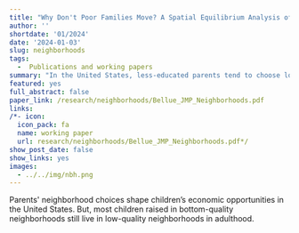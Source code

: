 ```yaml
---
title: "Why Don't Poor Families Move? A Spatial Equilibrium Analysis of Parental Decisions with Social Learning"
author: ''
shortdate: '01/2024'
date: '2024-01-03'
slug: neighborhoods
tags:
  -  Publications and working papers
summary: "In the United States, less-educated parents tend to choose lower levels of parental inputs: they reside in bad neighborhoods and allocate little time to parent-child activities. I propose a spatial overlapping generation model of parental decisions about time and neighborhood quality with imperfect information and social learning. Specifically, young agents learn about the relevance of parental inputs through observing their neighbors. Crucially, however, they are prone to misinferences as they may not be able to perfectly correct for selection induced by income segregation. I calibrate the model using several United States representative datasets. The calibrated model matches targeted and non-targeted parental behavior moments across socioeconomic groups. I find a relatively modest level of parental delusion that increases inequality by 3% (income Gini index) and social immobility by  12% (intergenerational rank-rank). A housing voucher policy improves the neighborhood quality of eligible families, raising children's future earnings. When scaling up the policy, long-run and general equilibrium responses in parental beliefs amplify the policy effects. Inequality reduces, and intergenerational mobility improves."
featured: yes
full_abstract: false
paper_link: /research/neighborhoods/Bellue_JMP_Neighborhoods.pdf
links:
/*- icon: 
  icon_pack: fa
  name: working paper
  url: research/neighborhoods/Bellue_JMP_Neighborhoods.pdf*/
show_post_date: false
show_links: yes
images:
  - ../../img/nbh.png
---
```


Parents' neighborhood choices shape children’s economic opportunities in the United States. But, most children raised in bottom-quality neighborhoods still live in low-quality neighborhoods in adulthood. 

<div>                        
        <script type="text/javascript">window.PlotlyConfig = {MathJaxConfig: 'local'};</script>
         <script src="../../js/matrixmobData11.js"  ></script>                
        <div id="d1b212c1-b722-400f-b05f-8ee77950a910" class="plotly-graph-div" style="height:100%; width:100%;"></div>           
         <script src="../../js/matrixmobData21.js" ></script>           
        <div style="text-align: justify;" class="f7"> Note: Probability of moves conditionnal on childhood neighborhood quality. Quality is proxied by census tract household median income. Each neighborhood represents a decile of the census tract quality distribution. Almost half of the children raised in the bottom-decile of the neighborhood quality distribution live in the bottom-quintile of the neighbohood quality distibution in adulhood. </div>
        <div style="text-align: right;" class="f7"> Source: AddHealth</div>
    </div>


Do parents' neighborhood choices also affect their children's future choices?

I propose a novel mechanism to help understand parents' decisions across generations and socioeconomic groups: social learning about the technology of skill formation in the neighborhood. 


<table>
<caption>Social Learning in the Neighborhood</caption>
<tr><td><div class="f6"> Consider a world in which success depends on parental inputs -neighborhood quality and parental time- and ability shocks -which can be interpreted to some extent as luck. 

Information is imperfect; people are unaware of the returns to parental inputs and must learn about them. Young adults learn by observing older adults in their neighborhoods (social learning). They see average local successes and past parental inputs but only perceive their neighbors' ability shocks. 

Young adults' inference of the returns crucially depends on the accuracy of their perception. If they underestimate local ability shocks, they implicitly attribute too little of the local successes to those shocks and too much to parental inputs: they become over-optimistic about the returns to parental inputs. Conversely, if they overestimate them, they become pessimistic about the returns.

Ability shock perceptions are unbiased but bounded, which leads to moderate perceptions of ability shocks. Therefore, the larger the ability shocks in a given neighborhood, the more young adults underestimate local ability shocks and become over-optimistic. Conversely, the smaller the ability shocks in a given neighborhood, the more young adults overestimate local ability shocks and become pessimistic.  

With residential income segregation --a form of spatial sorting partly based on ability shocks--, persistent delusion arises endogenously. In high-quality neighborhoods, live, on average, over-optimistic and wealthy parents with high-ability shocks. Their children become over-optimistic and tend to stay. In low-quality neighborhoods live, on average, pessimistic and low-income parents with low-ability shocks. Their children become pessimistic and tend to stay.</div ></td></tr>
</table>




I depart from the perfect information assumptions and develop a quantitative spatial model of parental decisions in which I incorporate the novel mechanism: social learning about the returns to parental inputs.
In the model, segregation generates information frictions that systematically distort parents' subjective beliefs and behavior.

Using several United States representative datasets, I calibrate the model to the average commuting zone in the country. The calibrated model matches targeted and non-targeted parental behavior and generates an endogenous distribution of subjective beliefs.


<div>                        
        <script type="text/javascript">window.PlotlyConfig = {MathJaxConfig: 'local'};</script>
        <script src="../../js/matrixmobModel12.js"></script>                
        <div id="fe863b8b-acc1-4457-897f-08497b532913" class="plotly-graph-div" style="height:450px; width:100%;"></div>            
        <script src="../../js/matrixmobModel22.js"></script> 
      <div style="text-align: justify;" class="f7"> Note: Model generated probability of moves conditionnal on childhood neighborhood quality. Each neighborhood represents a decile of the census tract quality distribution in the data. In the model too, almost half of the children raised in the bottom-decile of the neighborhood quality distribution live in the bottom-quintile of the neighbohood quality distibution in adulhood. </div>
         <div style="text-align: right;" class="f7"> Source: Model generated data</div>
  </div>   
    

The model generates a relatively modest delusion level --consistent with micro-studies-- that significantly affects the economy. Delusion is asymmetric across the income distribution. Under perfect information, low-income parents' perceived returns would be 17% higher while those of high-income parents would be 7% lower. This deviation from perfect information has large effects on the american dream. Under perfect information, inequality would be 3% lower and social mobility 12% higher.


<table class="f6  mw7" stye="max-width: 100%;display: flex;">
<caption>Effects of Social Learning - Changes Due to Perfect Information Relative to Baseline Model</caption>
  <tr>
  	<th></th>
    <th></th>
    <th></th>
    <th colspan="3">Income Quartile</th>
  </tr>
  <tr>
  	<th></th>
    <th>All</th>
    <th>1st</th>
    <th>2nd</th>
    <th>3rd</th>
    <th>4th</th>
  </tr>
  <tr>
    <td>Perceived Returns</td>
    <td>+3%</td>
    <td>+17%</td>
    <td>+6%</td>
    <td>0%</td>
    <td>-7%</td>
  </tr>
    <tr>
    <td>Parental Time</td>
    <td>+7%</td>
    <td>+31%</td>
    <td>+10%</td>
    <td>+3%</td>
    <td>-5%</td>
  </tr>
      <tr>
    <td>Social Mobility</td>
    <td>+12%</td>
    <td></td>
    <td></td>
    <td></td>
     <td></td>
  </tr>
  <tr>
    <td>Inequality</td>
    <td>-3%</td>
    <td></td>
    <td></td>
    <td></td>
     <td></td>
  </tr>
      <tr>
    <td>Poverty</td>
    <td>-17%</td>
    <td></td>
    <td></td>
    <td></td>
     <td></td>
  </tr>
</table>
<div style="text-align: right; margin-top:-30px;" class="f7 mt0"> Source: Model generated data</div>

Segregation distortion effects motivate a government intervention. I use the calibrated model to evaluate a housing voucher policy. In line with empirical evidence, the model predicts that housing vouchers improve the neighborhood quality of eligible families, raising children's future earnings. When scaling up the policy, general equilibrium responses in local prices and subjective beliefs amplify the effects on eligible households, reducing inequality and improving social mobility. However, ignoring the change in the information frictions significantly undermines the housing voucher policy effects.


<table class="f6  mw7" stye="max-width: 100%;display: flex;">
<caption>Effects of a Housing Voucher Policy</caption>
  <tr>
  	<th></th>
    <th></th>
    <th></th>
    <th></th>
    <th colspan="3">Income Quartile</th>
  </tr>
  <tr>
  	<th></th>
  	<th></th>
    <th>All</th>
    <th>1st</th>
    <th>2nd</th>
    <th>3rd</th>
    <th>4th</th>
  </tr>
  <tr>
    <td rowspan=5>Baseline Model</td>
    <td >Perceived Returns</td>
    <td>+2.8%</td>
    <td>+7.1%</td>
    <td>+3.3%</td>
    <td>+2.2%</td>
    <td>+0.2%</td>
  </tr>
  <tr>
    <td>Parental Time</td>
    <td>+2.6%</td>
    <td>+8.0%</td>
    <td>+2.2%</td>
    <td>+1.2%</td>
    <td>+1.3%</td>
  </tr>
  <tr>
    <td>Social Mobility</td>
    <td>+3.8%</td>
    <td></td>
    <td></td>
    <td></td>
     <td></td>
  </tr>
  <tr>
    <td>Inequality</td>
    <td>-0.8%</td>
    <td></td>
    <td></td>
    <td></td>
     <td></td>
  </tr>
  <tr>
    <td>Poverty</td>
    <td>-6.3%</td>
    <td></td>
    <td></td>
    <td></td>
     <td></td>
  </tr>
  <tr>
  	<td rowspan=5>Ignoring Information Friction Change</td>
  	<td >Perceived Returns</td>
    <td>-0.0%</td>
    <td>+0.5%</td>
    <td>-0.2%</td>
    <td>-0.2%</td>
    <td>+0.0%</td>
  </tr>
  <tr>
    <td>Parental Time</td>
    <td>-1.2%</td>
    <td>-1.6%</td>
    <td>-2.4%</td>
    <td>-1.5%</td>
    <td>+0.8%</td>
  </tr>
  <tr>
    <td>Social Mobility</td>
    <td>-0.5%</td>
    <td></td>
    <td></td>
    <td></td>
     <td></td>
  </tr>
  <tr>
    <td>Inequality</td>
    <td>+0.0%</td>
    <td></td>
    <td></td>
    <td></td>
     <td></td>
  </tr>
    <tr>
    <td>Poverty</td>
    <td>+1.3%</td>
    <td></td>
    <td></td>
    <td></td>
     <td></td>
  </tr>
</table>
<div style="text-align: right; margin-top:-30px;" class="f7"> Source: Model generated data</div>
